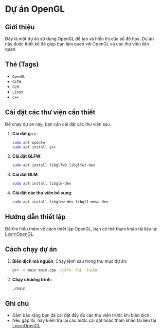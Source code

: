 # Dự án OpenGL

## Giới thiệu
Đây là một dự án sử dụng OpenGL để tạo và hiển thị cửa sổ đồ họa. Dự án này được thiết kế để giúp bạn làm quen với OpenGL và các thư viện liên quan.

## Thẻ (Tags)
- `OpenGL`
- `GLFW`
- `GLM`
- `Linux`
- `C++`

## Cài đặt các thư viện cần thiết
Để chạy dự án này, bạn cần cài đặt các thư viện sau:

1. **Cài đặt g++**:
    ```bash
    sudo apt update
    sudo apt install g++
    ```

2. **Cài đặt GLFW**:
    ```bash
    sudo apt install libglfw3 libglfw3-dev
    ```

3. **Cài đặt GLM**:
    ```bash
    sudo apt install libglm-dev
    ```

4. **Cài đặt các thư viện bổ sung**:
    ```bash
    sudo apt install libglew-dev libgl1-mesa-dev
    ```

## Hướng dẫn thiết lập
Để tìm hiểu thêm về cách thiết lập OpenGL, bạn có thể tham khảo tài liệu tại [LearnOpenGL](https://learnopengl.com/).

## Cách chạy dự án
1. **Biên dịch mã nguồn**:
    Chạy lệnh sau trong thư mục dự án:
    ```bash
    g++ -o main main.cpp -lglfw -lGL -lGLEW
    ```

2. **Chạy chương trình**:
    ```bash
    ./main
    ```

## Ghi chú
- Đảm bảo rằng bạn đã cài đặt đầy đủ các thư viện trước khi biên dịch.
- Nếu gặp lỗi, hãy kiểm tra lại các bước cài đặt hoặc tham khảo tài liệu tại [LearnOpenGL](https://learnopengl.com/).

